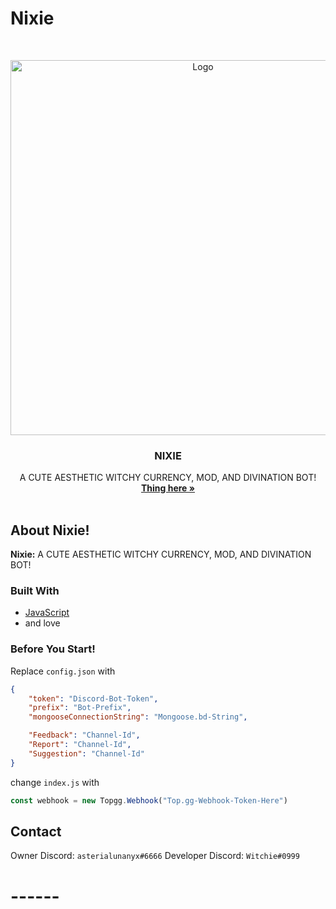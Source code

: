 # Nixie

<!-- PROJECT LOGO -->
<br />
<p align="center">
    <a href="http://www.witchie-me.xyz/">
    <img src="/images/Nixie.png" alt="Logo" width="600" height="600">
  </a>

  <h3 align="center">NIXIE</h3>

  <p align="center">
    A CUTE AESTHETIC WITCHY CURRENCY, MOD, AND DIVINATION BOT!
    <br />
    <a href="http://www.witchie-me.xyz/"><strong> Thing here »</strong></a>
    <br />
    <br />
  </p>
</p>



<!-- ABOUT THE PROJECT -->
## About Nixie!

**Nixie:**
A CUTE AESTHETIC WITCHY CURRENCY, MOD, AND DIVINATION BOT!



### Built With

* [JavaScript](https://www.javascript.com/)
* and love


### Before You Start! 
Replace `config.json` with
```json
{
    "token": "Discord-Bot-Token",
    "prefix": "Bot-Prefix",
    "mongooseConnectionString": "Mongoose.bd-String",

    "Feedback": "Channel-Id",
    "Report": "Channel-Id",
    "Suggestion": "Channel-Id"
}
```

change `index.js` with
```js
const webhook = new Topgg.Webhook("Top.gg-Webhook-Token-Here")
```



<!-- CONTACT -->
## Contact

Owner Discord: `asterialunanyx#6666`
Developer Discord: `Witchie#0999`

# ------